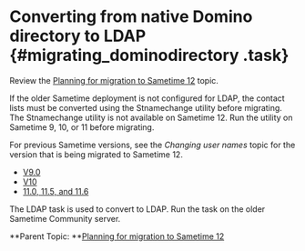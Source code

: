 # Converting from native Domino directory to LDAP {#migrating_dominodirectory .task}

Review the [Planning for migration to Sametime 12](c_migration_planning.md) topic.

If the older Sametime deployment is not configured for LDAP, the contact lists must be converted using the Stnamechange utility before migrating. The Stnamechange utility is not available on Sametime 12. Run the utility on Sametime 9, 10, or 11 before migrating.

For previous Sametime versions, see the *Changing user names* topic for the version that is being migrated to Sametime 12.

-   [V9.0](https://help.hcltechsw.com/sametime/11.6/admin/changing__names_in_contact_and_privacy_lists.html)
-   [V10](https://help.hcltechsw.com/sametime/10.0/config/changing__names_in_contact_and_privacy_lists.html)
-   [11.0, 11.5, and 11.6](https://help.hcltechsw.com/sametime/11.6/admin/changing__names_in_contact_and_privacy_lists.html)

The LDAP task is used to convert to LDAP. Run the task on the older Sametime Community server.

**Parent Topic:  **[Planning for migration to Sametime 12](c_migration_planning.md)

